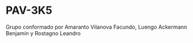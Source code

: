 # PAV-3K5
Grupo conformado por Amaranto Vilanova Facundo, Luengo Ackermann Benjamín y Rostagno Leandro
